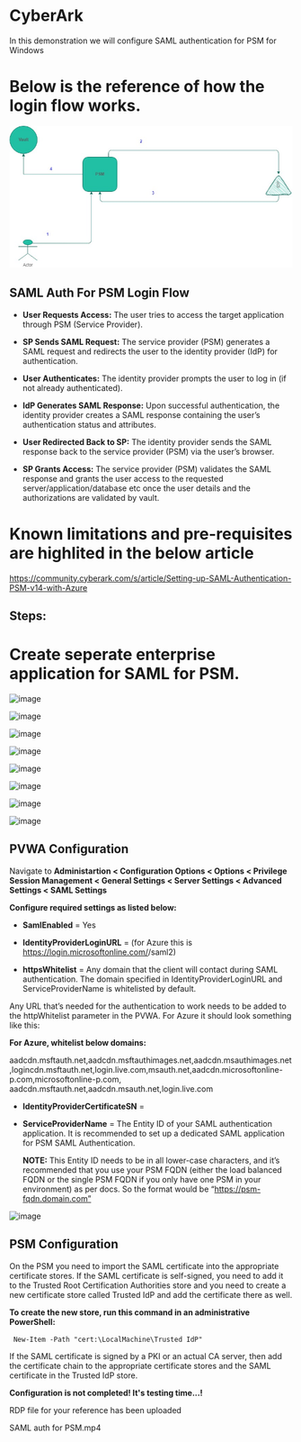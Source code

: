 # CyberArk
In this demonstration we will configure SAML authentication for PSM for Windows

# Below is the reference of how the login flow works.

![alt text](https://github.com/Vamshi-Msi/CyberArk/blob/main/PSM%20for%20SAML.jpg?raw=true)

## SAML Auth For PSM Login Flow


- **User Requests Access:** The user tries to access the target application through PSM (Service Provider).

- **SP Sends SAML Request:** The service provider (PSM) generates a SAML request and redirects the user to the identity provider (IdP) for authentication.

- **User Authenticates:** The identity provider prompts the user to log in (if not already authenticated).

- **IdP Generates SAML Response:** Upon successful authentication, the identity provider creates a SAML response containing the user’s authentication status and attributes.

- **User Redirected Back to SP:** The identity provider sends the SAML response back to the service provider (PSM) via the user’s browser.

- **SP Grants Access:** The service provider (PSM) validates the SAML response and grants the user access to the requested server/application/database etc once the user details and the authorizations are validated by vault.

# Known limitations and pre-requisites are highlited in the below article

https://community.cyberark.com/s/article/Setting-up-SAML-Authentication-PSM-v14-with-Azure

## Steps:

# Create seperate enterprise application for SAML for PSM.


![image](https://github.com/user-attachments/assets/35f64a09-aaf1-4f76-977d-10b819963a4f)



![image](https://github.com/user-attachments/assets/499ca3f5-9693-4e15-b587-22307cce3629)



![image](https://github.com/user-attachments/assets/61c1733d-e38a-46d4-a4dd-ce181bd533c6)

 

![image](https://github.com/user-attachments/assets/dceedb17-ab0d-40b3-bbfd-93ccf99952c9)



![image](https://github.com/user-attachments/assets/a766d046-53ab-4d84-b208-a7365bf9fed2)



![image](https://github.com/user-attachments/assets/c27169b3-808c-4fc7-8ca8-0d4af8faafec)



![image](https://github.com/user-attachments/assets/b526e643-e813-4af1-bbaa-ea3fcfa54404)


![image](https://github.com/user-attachments/assets/dd4b4277-f5b7-4411-ae9f-03b287086d9a)


## PVWA Configuration

Navigate to **Administartion < Configuration Options < Options < Privilege Session Management < General Settings < Server Settings < Advanced Settings < SAML Settings**

**Configure required settings as listed below:**

- **SamlEnabled** = Yes

- **IdentityProviderLoginURL** = <Your IdP login URL> (for Azure this is https://login.microsoftonline.com/<tenantID>/saml2) 

- **httpsWhitelist** = Any domain that the client will contact during SAML authentication. The domain specified in IdentityProviderLoginURL and ServiceProviderName is whitelisted by default. 

Any URL that’s needed for the authentication to work needs to be added to the httpWhitelist parameter in the PVWA. For Azure it should look something like this:


**For Azure, whitelist below domains:**

aadcdn.msftauth.net,aadcdn.msftauthimages.net,aadcdn.msauthimages.net,logincdn.msftauth.net,login.live.com,msauth.net,aadcdn.microsoftonline-p.com,microsoftonline-p.com, aadcdn.msftauth.net,aadcdn.msauth.net,login.live.com


- **IdentityProviderCertificateSN** = <serialnumber of the SAML certificate from your IdP> 

- **ServiceProviderName** = The Entity ID of your SAML authentication application. It is recommended to set up a dedicated SAML application for PSM SAML Authentication.  
 
   **NOTE:** This Entity ID needs to be in all lower-case characters, and it’s recommended that you use your PSM FQDN (either the load balanced FQDN or the 
             single PSM FQDN if you only have one PSM in your environment) as per docs. So the format would be “https://psm-fqdn.domain.com”  

![image](https://github.com/user-attachments/assets/2273a7f5-9d24-4f06-a337-07e1e0bb2db8)


## PSM Configuration

On the PSM you need to import the SAML certificate into the appropriate certificate stores. If the SAML certificate is self-signed, you need to add it to the Trusted Root Certification Authorities store and you need to create a new certificate store called Trusted IdP and add the certificate there as well. 

**To create the new store, run this command in an administrative PowerShell:** 
 

     New-Item -Path "cert:\LocalMachine\Trusted IdP" 
 

If the SAML certificate is signed by a PKI or an actual CA server, then add the certificate chain to the appropriate certificate stores and the SAML certificate in the Trusted IdP store.


**Configuration is not completed! It's testing time...!**

RDP file for your reference has been uploaded 


SAML auth for PSM.mp4
